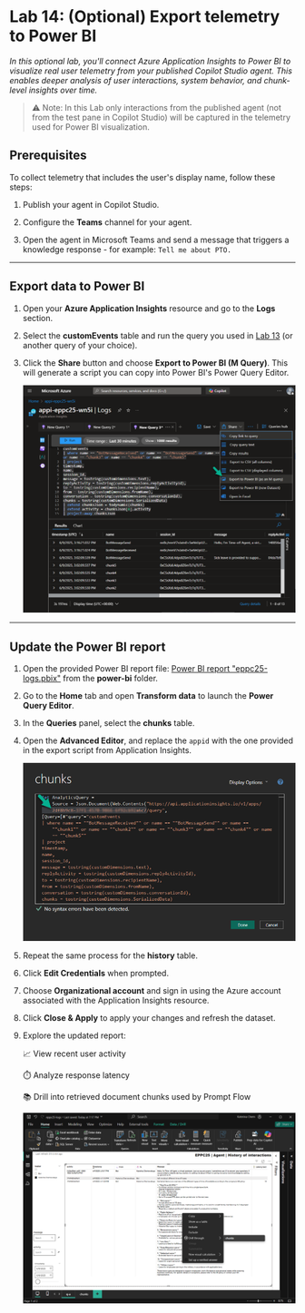 # Lab 14: (Optional) Export telemetry to Power BI

*In this optional lab, you'll connect Azure Application Insights to Power BI to visualize real user telemetry from your published Copilot Studio agent. This enables deeper analysis of user interactions, system behavior, and chunk-level insights over time.*

> ⚠️ Note: In this Lab only interactions from the published agent (not from the test pane in Copilot Studio) will be captured in the telemetry used for Power BI visualization.

## Prerequisites

To collect telemetry that includes the user's display name, follow these steps:

1. Publish your agent in Copilot Studio.

2. Configure the **Teams** channel for your agent.

3. Open the agent in Microsoft Teams and send a message that triggers a knowledge response - for example: `Tell me about PTO.`

***

## Export data to Power BI

1. Open your **Azure Application Insights** resource and go to the **Logs** section.

2. Select the **customEvents** table and run the query you used in [Lab 13](./lab4-13.md) (or another query of your choice).

3. Click the **Share** button and choose **Export to Power BI (M Query)**.
This will generate a script you can copy into Power BI's Power Query Editor.

    ![Export query](./assets/4-14-export.png)

***

## Update the Power BI report

1. Open the provided Power BI report file: [Power BI report "eppc25-logs.pbix"](./power-bi/eppc25-logs.pbix) from the **power-bi** folder.

2. Go to the **Home** tab and open **Transform data** to launch the **Power Query Editor**.

3. In the **Queries** panel, select the **chunks** table.

4. Open the **Advanced Editor**, and replace the `appid` with the one provided in the export script from Application Insights.

    ![Replace app id](./assets/4-14-replace-appid.png)

5. Repeat the same process for the **history** table.

6. Click **Edit Credentials** when prompted.

7. Choose **Organizational account** and sign in using the Azure account associated with the Application Insights resource.

8. Click **Close & Apply** to apply your changes and refresh the dataset.

9. Explore the updated report:

    📈 View recent user activity

    ⏱️ Analyze response latency

    📚 Drill into retrieved document chunks used by Prompt Flow

    ![Power BI Report](./assets/4-14-report.png)
